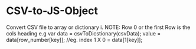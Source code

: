 # CSV-to-JS-Object

Convert CSV file to array or dictionary
   i. NOTE: Row 0 or the first Row is the cols heading
e.g     var data = csvToDicstionary(csvData); 
           value = data[row_number[key]];  //eg. index 1 X 0 = data[1[key]];
